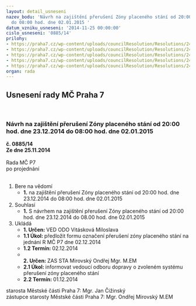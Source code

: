 ```yaml
---
layout: detail_usneseni
nazev_bodu: 'Návrh na zajištění přerušení Zóny placeného stání od 20:00 hod. dne 23.12.2014
  do 08:00 hod. dne 02.01.2015 '
datum_vzniku_usneseni: '2014-11-25 00:00:00'
cislo_usneseni: '0885/14'
prilohy:
- https://praha7.cz/wp-content/uploads/councilResolution/Resolutions/24496/54-14-popt%c3%a1vka.doc
- https://praha7.cz/wp-content/uploads/councilResolution/Resolutions/24496/54-14-adoz_nab%c3%addka_516-_%c3%bam%c4%8d_praha_7-_zakryt%c3%ad_dz.pdf
- https://praha7.cz/wp-content/uploads/councilResolution/Resolutions/24496/54-14-j.i.p_%c3%bam%c4%8d_pha_7_-_zakryt%c3%ad_dz_2014.doc
- https://praha7.cz/wp-content/uploads/councilResolution/Resolutions/24496/54-14-usnesen%c3%ad_749_ze_dne_10.6.2008.doc
- https://praha7.cz/wp-content/uploads/councilResolution/Resolutions/24496/54-14-d%c5%afvodov%c3%a1_zpr%c3%a1va_pro_p%c5%99eru%c5%a1en%c3%ad_z%c3%b3ny_placen%c3%a9ho_st%c3%a1n%c3%ad_na_m%c4%8d_p7_o_v%c3%a1no%c4%8dn%c3%adch_sv%c3%a1tc%c3%adch.doc
organ: rada
---
```

<div id="ucUsn_pList" class="usn">
	<span><h2>Usnesení rady MČ Praha 7 </h2>
<br></span><div class="standBody">
<span><h3>Návrh na zajištění přerušení Zóny placeného stání od 20:00 hod. dne 23.12.2014 do 08:00 hod. dne 02.01.2015 </h3></span><div class="center">
		<strong>č. 0885/14</strong><br>
	</div>
<div class="center">
		<strong>Ze dne 25.11.2014</strong><br><br>
	</div>Rada MČ P7<br> po projednání<br><br><ol>
<li>Bere na vědomí<ul><li>
<strong>1.</strong> na zajištění přerušení Zóny placeného stání od 20:00 hod. dne 23.12.2014 do 08:00 hod. dne 02.01.2015 </li></ul>
</li>
<li>Souhlasí<ul><li>
<strong>1.</strong> S návrhem na zajištění přerušení Zóny placeného stání od 20:00 hod. dne 23.12.2014 do 08.00 hod. dne 02.01.2015 </li></ul>
</li>
<li>Ukládá<ul>
<li>
<strong>1. Určen: </strong>VED ODO Vitásková Miloslava</li>
<li>
<strong>1.1 Úkol: </strong>předložit formu označení přerušení zóny placeného stání na jednání R MČ P7 dne 02.12.2014</li>
<li>
<strong>1.2 Termín: </strong>02.12.2014</li>
<li>
<strong><br>2. Určen: </strong>ZAS STA Mirovský Ondřej Mgr. M.EM</li>
<li>
<strong>2.1 Úkol: </strong>informovat vedoucí odboru dopravy o zvoleném systému přerušení zóny placeného stání</li>
<li>
<strong>2.2 Termín: </strong>01.12.2014</li>
</ul>
</li>
</ol>starosta Městské části Praha 7: Mgr. Jan Čižinský<br>zástupce starosty Městské části Praha 7: Mgr. Ondřej Mirovský M.EM 
</div>
</div>